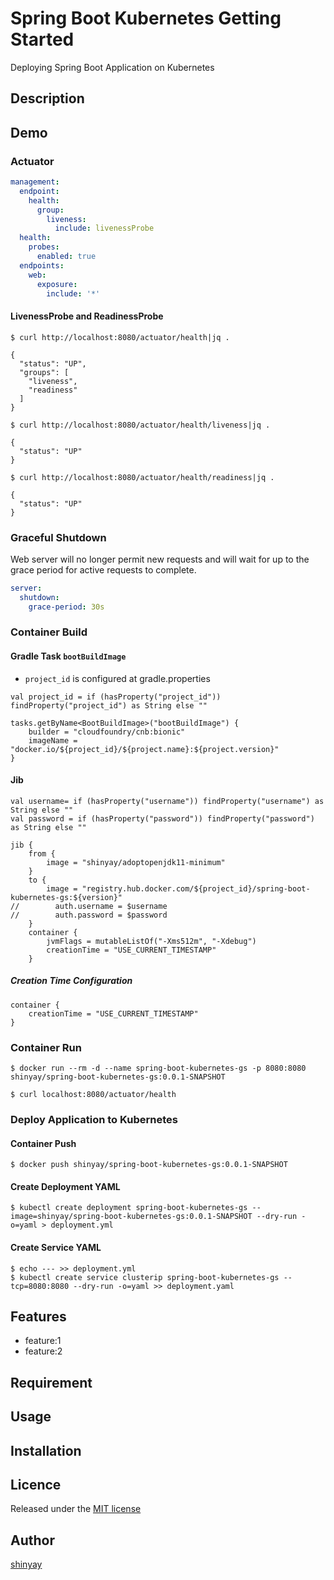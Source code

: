 # Spring Boot Kubernetes Getting Started

Deploying Spring Boot Application on Kubernetes

## Description

## Demo

### Actuator
```yaml
management:
  endpoint:
    health:
      group:
        liveness:
          include: livenessProbe
  health:
    probes:
      enabled: true
  endpoints:
    web:
      exposure:
        include: '*'
```

#### LivenessProbe and ReadinessProbe
```
$ curl http://localhost:8080/actuator/health|jq .

{
  "status": "UP",
  "groups": [
    "liveness",
    "readiness"
  ]
}
```

```
$ curl http://localhost:8080/actuator/health/liveness|jq .

{
  "status": "UP"
}
```

```
$ curl http://localhost:8080/actuator/health/readiness|jq .

{
  "status": "UP"
}
```

### Graceful Shutdown
Web server will no longer permit new requests and will wait for up to the grace period for active requests to complete.
```yaml
server:
  shutdown:
    grace-period: 30s
```

### Container Build
#### Gradle Task `bootBuildImage`

- `project_id` is configured at gradle.properties

```
val project_id = if (hasProperty("project_id")) findProperty("project_id") as String else ""

tasks.getByName<BootBuildImage>("bootBuildImage") {
	builder = "cloudfoundry/cnb:bionic"
	imageName = "docker.io/${project_id}/${project.name}:${project.version}"
}
```

#### Jib

```
val username= if (hasProperty("username")) findProperty("username") as String else ""
val password = if (hasProperty("password")) findProperty("password") as String else ""

jib {
	from {
		image = "shinyay/adoptopenjdk11-minimum"
	}
	to {
		image = "registry.hub.docker.com/${project_id}/spring-boot-kubernetes-gs:${version}"
//        auth.username = $username
//        auth.password = $password
	}
	container {
		jvmFlags = mutableListOf("-Xms512m", "-Xdebug")
		creationTime = "USE_CURRENT_TIMESTAMP"
	}
```

##### Creation Time Configuration
```
container {
	creationTime = "USE_CURRENT_TIMESTAMP"
}
```

### Container Run
```
$ docker run --rm -d --name spring-boot-kubernetes-gs -p 8080:8080 shinyay/spring-boot-kubernetes-gs:0.0.1-SNAPSHOT
```
```
$ curl localhost:8080/actuator/health
```

### Deploy Application to Kubernetes

#### Container Push
```
$ docker push shinyay/spring-boot-kubernetes-gs:0.0.1-SNAPSHOT
```

#### Create Deployment YAML
```
$ kubectl create deployment spring-boot-kubernetes-gs --image=shinyay/spring-boot-kubernetes-gs:0.0.1-SNAPSHOT --dry-run -o=yaml > deployment.yml
```

#### Create Service YAML
```
$ echo --- >> deployment.yml
$ kubectl create service clusterip spring-boot-kubernetes-gs --tcp=8080:8080 --dry-run -o=yaml >> deployment.yaml
```

## Features

- feature:1
- feature:2

## Requirement

## Usage

## Installation

## Licence

Released under the [MIT license](https://gist.githubusercontent.com/shinyay/56e54ee4c0e22db8211e05e70a63247e/raw/34c6fdd50d54aa8e23560c296424aeb61599aa71/LICENSE)

## Author

[shinyay](https://github.com/shinyay)
